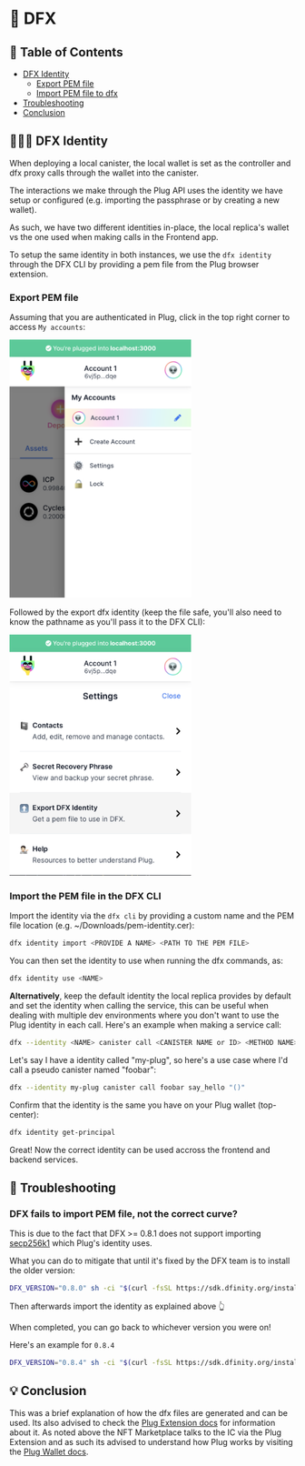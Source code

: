 # 🤖 DFX

## 📒 Table of Contents 

- [DFX Identity](#-dfx-identity)
  - [Export PEM file](#-export-pem-file)
  - [Import PEM file to dfx](#-import-the-pem-file-in-the-dfx-cli)
- [Troubleshooting](#-troubleshooting)
- [Conclusion](#-conclusion)

## 👨🏽‍🦰 DFX Identity

When deploying a local canister, the local wallet is set as the controller and dfx proxy calls through the wallet into the canister.

The interactions we make through the Plug API uses the identity we have setup or configured (e.g. importing the passphrase or by creating a new wallet).

As such, we have two different identities in-place, the local replica's wallet vs the one used when making calls in the Frontend app.

To setup the same identity in both instances, we use the `dfx identity` through the DFX CLI by providing a pem file from the Plug browser extension.

### Export PEM file

Assuming that you are authenticated in Plug, click in the top right corner to access `My accounts`:

<div align="left">
  <img src="images/plug-settings.png" width="320" height="auto"/>
</div>

Followed by the export dfx identity (keep the file safe, you'll also need to know the pathname as you'll pass it to the DFX CLI):

<div align="left">
  <img src="images/plug-export-identity.png" width="320" height="auto"/>
</div>

### Import the PEM file in the DFX CLI

Import the identity via the `dfx cli` by providing a custom name and the PEM file location (e.g. ~/Downloads/pem-identity.cer):

```sh
dfx identity import <PROVIDE A NAME> <PATH TO THE PEM FILE>
```

You can then set the identity to use when running the dfx commands, as:

```sh
dfx identity use <NAME>
```

**Alternatively**, keep the default identity the local replica provides by default and set the identity when calling the service, this can be useful when dealing with multiple dev environments where you don't want to use the Plug identity in each call. Here's an example when making a service call:

```sh
dfx --identity <NAME> canister call <CANISTER NAME or ID> <METHOD NAME> 
```

Let's say I have a identity called "my-plug", so here's a use case where I'd call a pseudo canister named "foobar":

```sh
dfx --identity my-plug canister call foobar say_hello "()"
```

Confirm that the identity is the same you have on your Plug wallet (top-center):

```sh
dfx identity get-principal
```

Great! Now the correct identity can be used accross the frontend and backend services.

## 🦖 Troubleshooting

### DFX fails to import PEM file, not the correct curve?

This is due to the fact that DFX >= 0.8.1 does not support importing [secp256k1](https://en.bitcoin.it/wiki/Secp256k1) which Plug's identity uses.

What you can do to mitigate that until it's fixed by the DFX team is to install the older version:

```sh
DFX_VERSION="0.8.0" sh -ci "$(curl -fsSL https://sdk.dfinity.org/install.sh)"
```

Then afterwards import the identity as explained above 👆

When completed, you can go back to whichever version you were on!

Here's an example for `0.8.4`

```sh
DFX_VERSION="0.8.4" sh -ci "$(curl -fsSL https://sdk.dfinity.org/install.sh)"
```

## 💡 Conclusion

This was a brief explanation of how the dfx files are generated and can be used. Its also advised to check the [Plug Extension docs](https://docs.plugwallet.ooo) for information about it. As noted above the NFT Marketplace talks to the IC via the Plug Extension and as such its advised to understand how Plug works by visiting the [Plug Wallet docs](https://docs.plugwallet.ooo/).